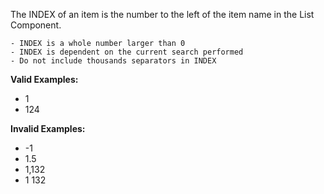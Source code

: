 <!-- markdownlint-disable-file first-line-h1 -->
The INDEX of an item is the number to the left of the item name in the List Component.

```info
- INDEX is a whole number larger than 0
- INDEX is dependent on the current search performed
- Do not include thousands separators in INDEX
```

**Valid Examples:**
- 1
- 124

**Invalid Examples:**
- -1
- 1.5
- 1,132
- 1 132
